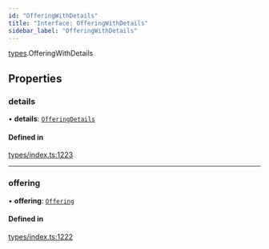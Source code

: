 ```yaml
---
id: "OfferingWithDetails"
title: "Interface: OfferingWithDetails"
sidebar_label: "OfferingWithDetails"
---
```


[types](../../../modules/Types/Types.md).OfferingWithDetails

## Properties

### details

• **details**: [`OfferingDetails`](../../API/Entities/Offering/Types/OfferingDetails/OfferingDetails.md)

#### Defined in

[types/index.ts:1223](https://github.com/PolymeshAssociation/polymesh-sdk/blob/de58d40fd/src/types/index.ts#L1223)

___

### offering

• **offering**: [`Offering`](../../../classes/API/Entities/Offering/Offering.md)

#### Defined in

[types/index.ts:1222](https://github.com/PolymeshAssociation/polymesh-sdk/blob/de58d40fd/src/types/index.ts#L1222)
